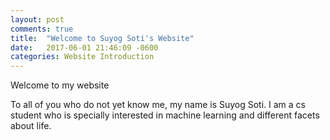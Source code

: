 ```yaml
---
layout: post
comments: true
title:  "Welcome to Suyog Soti's Website"
date:   2017-06-01 21:46:09 -0600
categories: Website Introduction
---
```


Welcome to my website

To all of you who do not yet know me, my name is Suyog Soti. I am a cs student who is specially interested in machine learning and different facets about life.